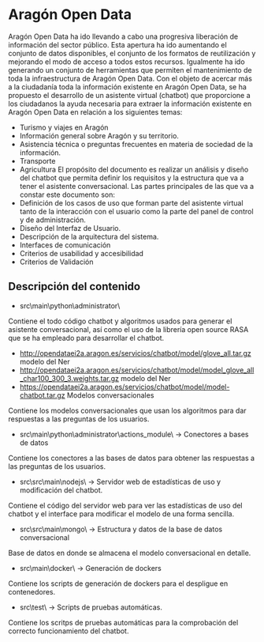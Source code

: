# Aragón Open Data

Aragón Open Data ha ido llevando a cabo una progresiva liberación de información del sector público. Esta apertura ha ido aumentando el conjunto de datos disponibles, el conjunto de los formatos de reutilización y mejorando el modo de acceso a todos estos recursos. Igualmente ha ido generando un conjunto de herramientas que permiten el mantenimiento de toda la infraestructura de Aragón Open Data.
Con el objeto de acercar más a la ciudadanía toda la información existente en Aragón Open Data, se ha propuesto el desarrollo de un asistente virtual (chatbot) que proporcione a los ciudadanos la ayuda necesaria para extraer la información existente en Aragón Open Data en relación a los siguientes temas:

- Turismo y viajes en Aragón
- Información general sobre Aragón y su territorio.
- Asistencia técnica o preguntas frecuentes en materia de sociedad de la información.
- Transporte
- Agricultura
El propósito del documento es realizar un análisis y diseño del chatbot que permita definir los requisitos y la estructura que va a tener el asistente conversacional. Las partes principales de las que va a constar este documento son:
- Definición de los casos de uso que forman parte del asistente virtual tanto de la interacción con el usuario como la parte del panel de control y de administración.
- Diseño del Interfaz de Usuario.
- Descripción de la arquitectura del sistema.
- Interfaces de comunicación
- Criterios de usabilidad y accesibilidad
- Criterios de Validación

## Descripción del contenido

- src\main\python\administrator\

Contiene el todo código chatbot y algoritmos usados para generar el asistente conversacional, así como el uso de la librería open source RASA que se ha empleado para desarrollar el chatbot.
- http://opendataei2a.aragon.es/servicios/chatbot/model/glove_all.tar.gz modelo del Ner
- http://opendataei2a.aragon.es/servicios/chatbot/model/model_glove_all_char100_300_3.weights.tar.gz modelo del Ner
- https://opendataei2a.aragon.es/servicios/chatbot/model/model-chatbot.tar.gz  Modelos conversacionales

Contiene los modelos conversacionales que usan los algoritmos para dar respuestas a las preguntas de los usuarios.

- src\main\python\administrator\actions_module\ -> Conectores a bases de datos

Contiene los conectores a las bases de datos para obtener las respuestas a las preguntas de los usuarios.

- src\src\main\nodejs\ -> Servidor web de estadísticas de uso y modificación del chatbot.

Contiene el código del servidor web para ver las estadísticas de uso del chatbot y el interface para modificar el modelo de una forma sencilla.

- src\src\main\mongo\ -> Estructura y datos de la base de datos conversacional

Base de datos en donde se almacena el modelo conversacional en detalle.

- src\main\docker\ -> Generación de dockers

Contiene los scripts de generación de dockers para el despligue en contenedores.

- src\test\ -> Scripts de pruebas automáticas.

Contiene los scritps de pruebas automáticas para la comprobación del correcto funcionamiento del chatbot.
